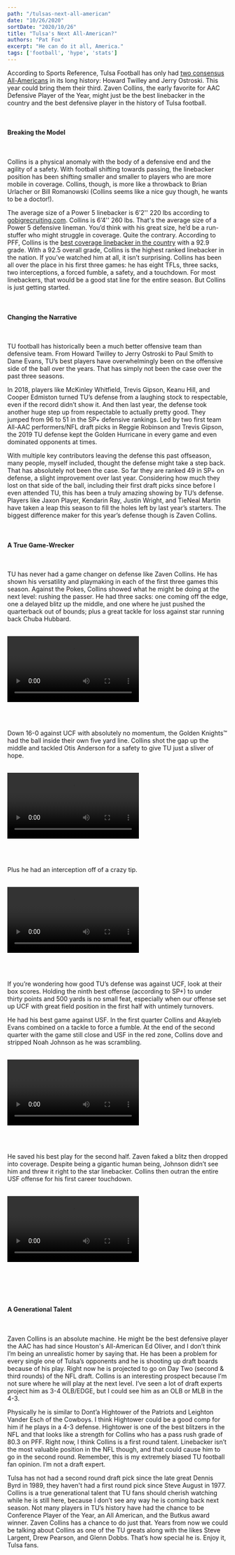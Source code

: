 ```yaml
---
path: "/tulsas-next-all-american"
date: "10/26/2020"
sortDate: "2020/10/26"
title: "Tulsa's Next All-American?"
authors: "Pat Fox"
excerpt: "He can do it all, America."
tags: ['football', 'hype', 'stats']
---
```


According to Sports Reference, Tulsa Football has only had [two consensus All-Americans](https://www.sports-reference.com/cfb/schools/tulsa/all-america.html) in its long history: Howard Twilley and Jerry Ostroski. This year could bring them their third. Zaven Collins, the early favorite for AAC Defensive Player of the Year, might just be the best linebacker in the country and the best defensive player in the history of Tulsa football.

<br />

#### Breaking the Model

<br />

Collins is a physical anomaly with the body of a defensive end and the agility of a safety. With football shifting towards passing, the linebacker position has been shifting smaller and smaller to players who are more mobile in coverage. Collins, though, is more like a throwback to Brian Urlacher or Bill Romanowski (Collins seems like a nice guy though, he wants to be a doctor!).

The average size of a Power 5 linebacker is 6’2'' 220 lbs according to [gobigrecruiting.com](https://www.gobigrecruiting.com/recruiting101/football/positional_guidelines/linebacker). Collins is 6’4'' 260 lbs. That's the average size of a Power 5 defensive lineman. You’d think with his great size, he’d be a run-stuffer who might struggle in coverage. Quite the contrary. According to PFF, Collins is the [best coverage linebacker in the country](https://www.pff.com/college/grades/position/lb) with a 92.9 grade. With a 92.5 overall grade, Collins is the highest ranked linebacker in the nation. If you’ve watched him at all, it isn’t surprising. Collins has been all over the place in his first three games: he has eight TFLs, three sacks, two interceptions, a forced fumble, a safety, and a touchdown. For most linebackers, that would be a good stat line for the entire season. But Collins is just getting started.

<br />

#### Changing the Narrative

<br />

TU football has historically been a much better offensive team than defensive team. From Howard Twilley to Jerry Ostroski to Paul Smith to Dane Evans, TU’s best players have overwhelmingly been on the offensive side of the ball over the years. That has simply not been the case over the past three seasons.

In 2018, players like McKinley Whitfield, Trevis Gipson, Keanu Hill, and Cooper Edmiston turned TU’s defense from a laughing stock to respectable, even if the record didn’t show it. And then last year, the defense took another huge step up from respectable to actually pretty good. They jumped from 96 to 51 in the SP+ defensive rankings. Led by two first team All-AAC performers/NFL draft picks in Reggie Robinson and Trevis Gipson, the 2019 TU defense kept the Golden Hurricane in every game and even dominated opponents at times.

With multiple key contributors leaving the defense this past offseason, many people, myself included, thought the defense might take a step back. That has absolutely not been the case. So far they are ranked 49 in SP+ on defense, a slight improvement over last year. Considering how much they lost on that side of the ball, including their first draft picks since before I even attended TU, this has been a truly amazing showing by TU’s defense. Players like Jaxon Player, Kendarin Ray, Justin Wright, and TieNeal Martin have taken a leap this season to fill the holes left by last year’s starters. The biggest difference maker for this year’s defense though is Zaven Collins.

<br />

#### A True Game-Wrecker

<br />

TU has never had a game changer on defense like Zaven Collins. He has shown his versatility and playmaking in each of the first three games this season. Against the Pokes, Collins showed what he might be doing at the next level: rushing the passer. He had three sacks: one coming off the edge, one a delayed blitz up the middle, and one where he just pushed the quarterback out of bounds; plus a great tackle for loss against star running back Chuba Hubbard.

<br />

<video controls>
    <source src="/blog_videos/zaven-collins/OSU-Highlights.mp4" type="video/mp4">
    Sorry, your browser doesn't support embedded videos.
</video>

<br /> <br />

Down 16-0 against UCF with absolutely no momentum, the Golden Knights™ had the ball inside their own five yard line. Collins shot the gap up the middle and tackled Otis Anderson for a safety to give TU just a sliver of hope. 

<br />

<video controls>
    <source src="/blog_videos/zaven-collins/UCF-Safety.mp4" type="video/mp4">
    Sorry, your browser doesn't support embedded videos.
</video>

<br /> <br />

Plus he had an interception off of a crazy tip. 

<br />

<video controls>
    <source src="/blog_videos/zaven-collins/UCF-Interception.mp4" type="video/mp4">
    Sorry, your browser doesn't support embedded videos.
</video>

<br /> <br />

If you’re wondering how good TU’s defense was against UCF, look at their box scores. Holding the ninth best offense (according to SP+) to under thirty points and 500 yards is no small feat, especially when our offense set up UCF with great field position in the first half with untimely turnovers.

He had his best game against USF. In the first quarter Collins and Akayleb Evans combined on a tackle to force a fumble. At the end of the second quarter with the game still close and USF in the red zone, Collins dove and stripped Noah Johnson as he was scrambling. 

<br />

<video controls>
    <source src="/blog_videos/zaven-collins/USF-Fumble.mp4" type="video/mp4">
    Sorry, your browser doesn't support embedded videos.
</video>

<br /> <br />

He saved his best play for the second half. Zaven faked a blitz then dropped into coverage. Despite being a gigantic human being, Johnson didn’t see him and threw it right to the star linebacker. Collins then outran the entire USF offense for his first career touchdown. 

<br />

<video controls>
    <source src="/blog_videos/zaven-collins/USF-Interception.mp4" type="video/mp4">
    Sorry, your browser doesn't support embedded videos.
</video>

<br /> <br />

<br />

#### A Generational Talent

<br />

Zaven Collins is an absolute machine. He might be the best defensive player the AAC has had since Houston's All-American Ed Oliver, and I don’t think I’m being an unrealistic homer by saying that. He has been a problem for every single one of Tulsa’s opponents and he is shooting up draft boards because of his play. Right now he is projected to go on Day Two (second & third rounds) of the NFL draft. Collins is an interesting prospect because I’m not sure where he will play at the next level. I’ve seen a lot of draft experts project him as 3-4 OLB/EDGE, but I could see him as an OLB or MLB in the 4-3.

Physically he is similar to Dont’a Hightower of the Patriots and Leighton Vander Esch of the Cowboys. I think Hightower could be a good comp for him if he plays in a 4-3 defense. Hightower is one of the best blitzers in the NFL and that looks like a strength for Collins who has a pass rush grade of 80.3 on PFF. Right now, I think Collins is a first round talent. Linebacker isn’t the most valuable position in the NFL though, and that could cause him to go in the second round. Remember, this is my extremely biased TU football fan opinion. I’m not a draft expert.

Tulsa has not had a second round draft pick since the late great Dennis Byrd in 1989, they haven't had a first round pick since Steve August in 1977. Collins is a true generational talent that TU fans should cherish watching while he is still here, because I don’t see any way he is coming back next season. Not many players in TU’s history have had the chance to be Conference Player of the Year, an All American, and the Butkus award winner. Zaven Collins has a chance to do just that. Years from now we could be talking about Collins as one of the TU greats along with the likes Steve Largent, Drew Pearson, and Glenn Dobbs. That’s how special he is. Enjoy it, Tulsa fans.
